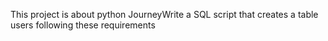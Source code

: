 This project is about python JourneyWrite a SQL script that creates a table users following these requirements
